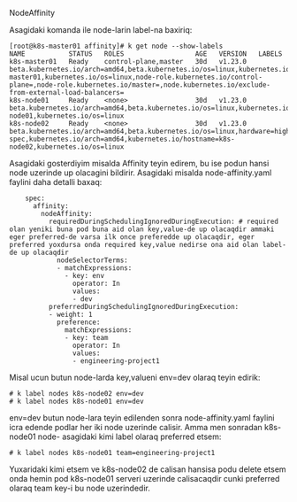 NodeAffinity

Asagidaki komanda ile node-larin label-na baxiriq:
```
[root@k8s-master01 affinity]# k get node --show-labels 
NAME           STATUS   ROLES                  AGE   VERSION   LABELS
k8s-master01   Ready    control-plane,master   30d   v1.23.0   beta.kubernetes.io/arch=amd64,beta.kubernetes.io/os=linux,kubernetes.io/arch=amd64,kubernetes.io/hostname=k8s-master01,kubernetes.io/os=linux,node-role.kubernetes.io/control-plane=,node-role.kubernetes.io/master=,node.kubernetes.io/exclude-from-external-load-balancers=
k8s-node01     Ready    <none>                 30d   v1.23.0   beta.kubernetes.io/arch=amd64,beta.kubernetes.io/os=linux,kubernetes.io/arch=amd64,kubernetes.io/hostname=k8s-node01,kubernetes.io/os=linux
k8s-node02     Ready    <none>                 30d   v1.23.0   beta.kubernetes.io/arch=amd64,beta.kubernetes.io/os=linux,hardware=high-spec,kubernetes.io/arch=amd64,kubernetes.io/hostname=k8s-node02,kubernetes.io/os=linux
```
Asagidaki gosterdiyim misalda Affinity teyin edirem, bu ise podun hansi node uzerinde up olacagini bildirir. Asagidaki misalda node-affinity.yaml faylini daha detalli baxaq:
```
    spec:
      affinity:
        nodeAffinity:
          requiredDuringSchedulingIgnoredDuringExecution: # required olan yeniki buna pod buna aid olan key,value-de up olacaqdir ammaki eger preferred-de varsa ilk once preferedde up olacaqdir, eger preferred yoxdursa onda required key,value nedirse ona aid olan label-de up olacaqdir
            nodeSelectorTerms:
            - matchExpressions:
              - key: env
                operator: In
                values:
                - dev
          preferredDuringSchedulingIgnoredDuringExecution:
          - weight: 1
            preference:
              matchExpressions:
              - key: team
                operator: In
                values:
                - engineering-project1
```
Misal ucun butun node-larda key,valueni env=dev olaraq teyin edirik:
```
# k label nodes k8s-node02 env=dev
# k label nodes k8s-node01 env=dev
```
env=dev butun node-lara teyin edilenden sonra node-affinity.yaml faylini icra edende podlar her iki node uzerinde calisir. Amma men sonradan k8s-node01 node- asagidaki kimi label olaraq preferred etsem:
```
# k label nodes k8s-node01 team=engineering-project1
```
Yuxaridaki kimi etsem ve k8s-node02 de calisan hansisa podu delete etsem onda hemin pod k8s-node01 serveri uzerinde calisacaqdir cunki preferred olaraq team key-i bu node uzerindedir.
```

